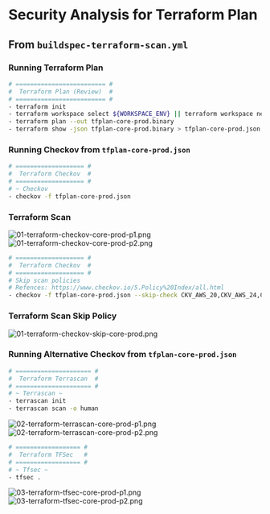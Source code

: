 # Security Analysis for Terraform Plan

## From `buildspec-terraform-scan.yml`

### Running Terraform Plan

```bash
# ========================= #
#  Terraform Plan (Review)  #
# ========================= #
- terraform init
- terraform workspace select ${WORKSPACE_ENV} || terraform workspace new ${WORKSPACE_ENV}
- terraform plan --out tfplan-core-prod.binary
- terraform show -json tfplan-core-prod.binary > tfplan-core-prod.json
```

### Running Checkov from `tfplan-core-prod.json`

```bash
# =================== #
#  Terraform Checkov  #
# =================== #
# ~ Checkov
- checkov -f tfplan-core-prod.json
```

### Terraform Scan

![01-terraform-checkov-core-prod-p1.png](assets/terraform/01-terraform-checkov-core-prod-p1.png)
![01-terraform-checkov-core-prod-p2.png](assets/terraform/01-terraform-checkov-core-prod-p2.png)

```bash
# =================== #
#  Terraform Checkov  #
# =================== #
# Skip scan policies
# Refences: https://www.checkov.io/5.Policy%20Index/all.html
- checkov -f tfplan-core-prod.json --skip-check CKV_AWS_20,CKV_AWS_24,CKV_AWS_130,CKV2_AWS_5,CKV2_AWS_11,CKV2_AWS_12,CKV2_AWS_19
```

### Terraform Scan Skip Policy

![01-terraform-checkov-skip-core-prod.png](assets/terraform/01-terraform-checkov-skip-core-prod.png)

### Running Alternative Checkov from `tfplan-core-prod.json`

```bash
# ===================== #
#  Terraform Terrascan  #
# ===================== #
# ~ Terrascan ~
- terrascan init
- terrascan scan -o human
```

![02-terraform-terrascan-core-prod-p1.png](assets/terraform/02-terraform-terrascan-core-prod-p1.png)
![02-terraform-terrascan-core-prod-p2.png](assets/terraform/02-terraform-terrascan-core-prod-p2.png)

```bash
# ================== #
#  Terraform TFSec   #
# ================== #
# ~ Tfsec ~
- tfsec .
```

![03-terraform-tfsec-core-prod-p1.png](assets/terraform/03-terraform-tfsec-core-prod-p1.png)
![03-terraform-tfsec-core-prod-p2.png](assets/terraform/03-terraform-tfsec-core-prod-p2.png)
